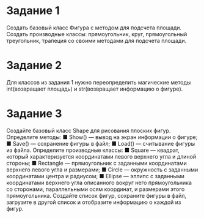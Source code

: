 # Задание 1
Создать базовый класс Фигура с методом для подсчета площади. Создать производные классы: прямоугольник, круг, прямоугольный треугольник, трапеция со своими методами для подсчета площади.
# Задание 2
Для классов из задания 1 нужно переопределить магические методы int(возвращает площадь) и str(возвращает информацию о фигуре).
# Задание 3
Создайте базовый класс Shape для рисования плоских фигур.
Определите методы:
■ Show() — вывод на экран информации о фигуре;
■ Save() — сохранение фигуры в файл;
■ Load() — считывание фигуры из файла.
Определите производные классы:
■ Square — квадрат, который характеризуется координатами левого верхнего угла и длиной стороны;
■ Rectangle — прямоугольник с заданными координатами верхнего левого угла и размерами;
■ Circle — окружность с заданными координатами центра и радиусом;
■ Ellipse — эллипс с заданными координатами верхнего угла описанного вокруг него прямоугольника со сторонами, параллельными осям координат, и размерами этого прямоугольника.
Создайте список фигур, сохраните фигуры в файл, загрузите в другой список и отобразите информацию о каждой из фигур.

